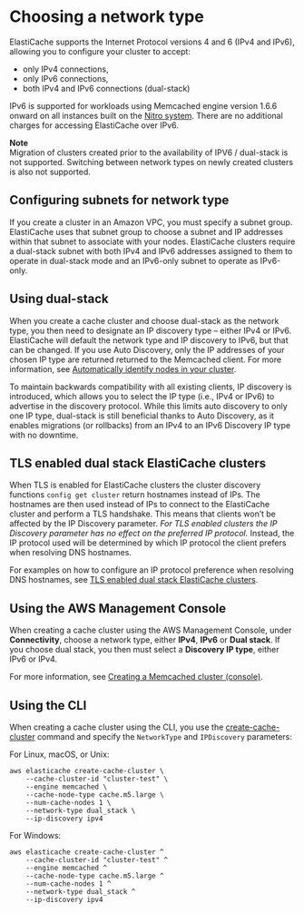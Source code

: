 # Choosing a network type<a name="network-type"></a>

ElastiCache supports the Internet Protocol versions 4 and 6 \(IPv4 and IPv6\), allowing you to configure your cluster to accept:
+ only IPv4 connections,
+ only IPv6 connections,
+ both IPv4 and IPv6 connections \(dual\-stack\)

IPv6 is supported for workloads using Memcached engine version 1\.6\.6 onward on all instances built on the [Nitro system](https://aws.amazon.com/ec2/nitro/)\. There are no additional charges for accessing ElastiCache over IPv6\. 

**Note**  
Migration of clusters created prior to the availability of IPV6 / dual\-stack is not supported\. Switching between network types on newly created clusters is also not supported\.

## Configuring subnets for network type<a name="network-type-subnets"></a>

If you create a cluster in an Amazon VPC, you must specify a subnet group\. ElastiCache uses that subnet group to choose a subnet and IP addresses within that subnet to associate with your nodes\. ElastiCache clusters require a dual\-stack subnet with both IPv4 and IPv6 addresses assigned to them to operate in dual\-stack mode and an IPv6\-only subnet to operate as IPv6\-only\.

## Using dual\-stack<a name="network-type-dual-stack"></a>

When you create a cache cluster and choose dual\-stack as the network type, you then need to designate an IP discovery type – either IPv4 or IPv6\. ElastiCache will default the network type and IP discovery to IPv6, but that can be changed\. If you use Auto Discovery, only the IP addresses of your chosen IP type are returned returned to the Memcached client\. For more information, see [Automatically identify nodes in your cluster](AutoDiscovery.md)\.

To maintain backwards compatibility with all existing clients, IP discovery is introduced, which allows you to select the IP type \(i\.e\., IPv4 or IPv6\) to advertise in the discovery protocol\. While this limits auto discovery to only one IP type, dual\-stack is still beneficial thanks to Auto Discovery, as it enables migrations \(or rollbacks\) from an IPv4 to an IPv6 Discovery IP type with no downtime\.

## TLS enabled dual stack ElastiCache clusters<a name="configuring-tls-enabled-dual-stack"></a>

When TLS is enabled for ElastiCache clusters the cluster discovery functions `config get cluster` return hostnames instead of IPs\. The hostnames are then used instead of IPs to connect to the ElastiCache cluster and perform a TLS handshake\. This means that clients won’t be affected by the IP Discovery parameter\. *For TLS enabled clusters the IP Discovery parameter has no effect on the preferred IP protocol\.* Instead, the IP protocol used will be determined by which IP protocol the client prefers when resolving DNS hostnames\.

For examples on how to configure an IP protocol preference when resolving DNS hostnames, see [TLS enabled dual stack ElastiCache clusters](network-type-best-practices.md#network-type-configuring-tls-enabled-dual-stack)\.

## Using the AWS Management Console<a name="network-type-console"></a>

When creating a cache cluster using the AWS Management Console, under **Connectivity**, choose a network type, either **IPv4**, **IPv6** or **Dual stack**\. If you choose dual stack, you then must select a **Discovery IP type**, either IPv6 or IPv4\.

For more information, see [Creating a Memcached cluster \(console\)](Clusters.Create-mc.md#Clusters.Create.CON.Memcached)\.

## Using the CLI<a name="network-type-cli"></a>

When creating a cache cluster using the CLI, you use the [create\-cache\-cluster](https://docs.aws.amazon.com/cli/latest/reference/elasticache/create-cache-cluster.html) command and specify the `NetworkType` and `IPDiscovery` parameters:

For Linux, macOS, or Unix:

```
aws elasticache create-cache-cluster \
    --cache-cluster-id "cluster-test" \
    --engine memcached \
    --cache-node-type cache.m5.large \
    --num-cache-nodes 1 \
    --network-type dual_stack \
    --ip-discovery ipv4
```

For Windows:

```
aws elasticache create-cache-cluster ^
    --cache-cluster-id "cluster-test" ^
    --engine memcached ^
    --cache-node-type cache.m5.large ^
    --num-cache-nodes 1 ^
    --network-type dual_stack ^
    --ip-discovery ipv4
```